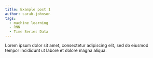 ```yaml
---
title: Example post 1
author: sarah-johnson
tags:
  - machine learning
  - RNN
  - Time Series Data
---
```


Lorem ipsum dolor sit amet, consectetur adipiscing elit, sed do eiusmod tempor incididunt ut labore et dolore magna aliqua.
